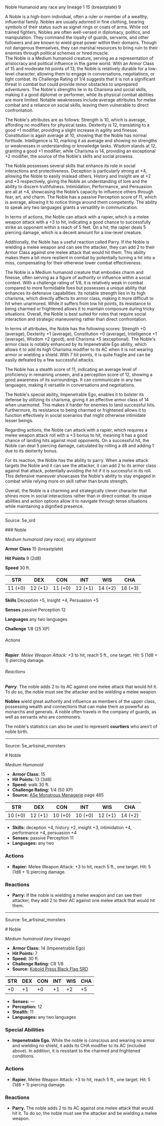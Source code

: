 <MonsterName/>Noble</MonsterName>
<CreatureType/>Humanoid</CreatureType>
<Subtype/>any race</Subtype>
<Subtype/>any lineage</Subtype>
<CR/>1</CR>
<AC/>15 (breastplate)</AC>
<HP/>9</HP>
<summary>A Noble is a high-born individual, often a ruler or member of a wealthy, influential family. Nobles are usually adorned in fine clothing, bearing symbols of their status such as signet rings or coats of arms. While not trained fighters, Nobles are often well-versed in diplomacy, politics, and manipulation. They command the loyalty of guards, servants, and other followers and are known to wield great power within their domains. Though not dangerous themselves, they can marshal resources to bring ruin to their enemies through political schemes or hired muscle.</summary>

<summary>The Noble is a Medium humanoid creature, serving as a representation of aristocracy and political influence in the game world. With an Armor Class of 15 and moderate hit points of 13, the Noble is relatively durable for a low-level character, allowing them to engage in conversations, negotiations, or light combat. Its Challenge Rating of 1/4 suggests that it is not a significant threat in combat but could provide minor obstacles to unprepared adventurers. The Noble's strengths lie in its Charisma and social skills, making it a good diplomat or performer, while its physical combat abilities are more limited. Notable weaknesses include average attributes for melee combat and a reliance on social skills, leaving them vulnerable to direct confrontation.</summary>

<detail>

The Noble's attributes are as follows: Strength is 10, which is average, affording no modifiers for physical tasks. Dexterity is 12, translating to a good +1 modifier, providing a slight increase in agility and finesse. Constitution is again average at 10, showing that the Noble has normal fortitude. Intelligence is 10, marking it as average and showing no strengths or weaknesses in understanding or knowledge tasks. Wisdom stands at 12, granting a good +1 modifier, while Charisma is 14, providing an exceptional +2 modifier, the source of the Noble's skills and social prowess.

The Noble possesses several skills that enhance its role in social interactions and protectiveness. Deception is particularly strong at +4, allowing the Noble to easily mislead others. History and Insight are at +2 and +3 respectively, giving the Noble an understanding of lore and the ability to discern truthfulness. Intimidation, Performance, and Persuasion are all at +4, showcasing the Noble’s capacity to influence others through fear, art, and charm. The Noble has a passive Perception score of 11, which is average, allowing it to notice things around them competently. The ability to speak any two languages grants a versatility in communication.

In terms of actions, the Noble can attack with a rapier, which is a melee weapon attack with a +3 to hit, indicating a good chance to successfully strike an opponent within a reach of 5 feet. On a hit, the rapier deals 5 piercing damage, which is a decent amount for a low-level creature.

Additionally, the Noble has a useful reaction called Parry. If the Noble is wielding a melee weapon and can see the attacker, they can add 2 to their Armor Class against one melee attack that would hit them. This ability makes them a bit more resilient in combat by potentially turning a hit into a miss, compensating for their otherwise lower combat effectiveness.

The Noble is a Medium humanoid creature that embodies charm and finesse, often serving as a figure of authority or influence within a social context. With a challenge rating of 1/8, it is relatively weak in combat compared to more formidable foes but possesses a unique ability that enhances its defensive capabilities. Its notable strength lies in its high charisma, which directly affects its armor class, making it more difficult to hit when unarmored. While it suffers from low hit points, its resistance to being charmed or frightened allows it to maintain composure during tricky situations. Overall, the Noble is best suited for roles that require social interaction and strategic maneuvering rather than direct confrontation.

In terms of attributes, the Noble has the following scores: Strength +0 (average), Dexterity +1 (average), Constitution +0 (average), Intelligence +1 (average), Wisdom +2 (good), and Charisma +5 (exceptional). The Noble's armor class is notably enhanced by its Impenetrable Ego ability, which allows it to add its high Charisma modifier to its AC when it is not wearing armor or wielding a shield. With 7 hit points, it is quite fragile and can be easily defeated by a few successful attacks. 

The Noble has a stealth score of 11, indicating an average level of proficiency in remaining unseen, and a perception score of 12, showing a good awareness of its surroundings. It can communicate in any two languages, making it versatile in conversations and negotiations.

The Noble's special ability, Impenetrable Ego, enables it to bolster its defense by utilizing its charisma, giving it an effective armor class of 14 when unarmored. This makes it harder for enemies to land successful hits. Furthermore, its resistance to being charmed or frightened allows it to function effectively in social scenarios that might otherwise intimidate lesser beings.

Regarding actions, the Noble can attack with a rapier, which requires a melee weapon attack roll with a +3 bonus to hit, meaning it has a good chance of landing hits against most opponents. On a successful hit, the Noble can deal 5 piercing damage, calculated by rolling a d8 and adding 1 due to its dexterity bonus.

For its reaction, the Noble has the ability to parry. When a melee attack targets the Noble and it can see the attacker, it can add 2 to its armor class against that attack, potentially avoiding the hit if it is successful in its roll. This defensive maneuver showcases the Noble's ability to stay engaged in combat while relying more on skill rather than brute strength. 

Overall, the Noble is a charming and strategically clever character that shines more in social interactions rather than in direct combat. Its unique abilities and action options allow it to navigate through tense situations while maintaining a dignified presence.</detail>



---

Source: 5e_srd

<statblock>
### Noble

*Medium humanoid (any race), any alignment*

**Armor Class** 15 (breastplate)

**Hit Points** 9 (2d8)

**Speed** 30 ft.

| STR     | DEX     | CON     | INT     | WIS     | CHA     |
|---------|---------|---------|---------|---------|---------|
| 11 (+0) | 12 (+1) | 11 (+0) | 12 (+1) | 14 (+2) | 16 (+3) |

**Skills** Deception +5, Insight +4, Persuasion +5

**Senses** passive Perception 12

**Languages** any two languages

**Challenge** 1/8 (25 XP)

###### Actions

***Rapier***. *Melee Weapon Attack:* +3 to hit, reach 5 ft., one target. *Hit:* 5 (1d8 + 1) piercing damage.

###### Reactions

***Parry***. The noble adds 2 to its AC against one melee attack that would hit it. To do so, the noble must see the attacker and be wielding a melee weapon.

**Nobles** wield great authority and influence as members of the upper class, possessing wealth and connections that can make them as powerful as monarchs and generals. A noble often travels in the company of guards, as well as servants who are commoners.

The noble's statistics can also be used to represent **courtiers** who aren't of noble birth.</statblock>




---

Source: 5e_artisinal_monsters

<statblock>
# Noble

*Medium* *Humanoid*

- **Armor Class:** 15
- **Hit Points:** 13 (3d8)
- **Speed:** walk 30 ft.
- **Challenge Rating:** 1/4 (50 XP)
- **Source:** [A5e Monstrous Menagerie](https://enpublishingrpg.com/products/level-up-monstrous-menagerie-a5e) page 485

| STR | DEX | CON | INT | WIS | CHA |
| --- | --- | --- | --- | --- | --- |
| 10 (+0) | 12 (+1) | 10 (+0) | 10 (+0) | 12 (+1) | 14 (+2) |

- **Skills:** deception +4, history +2, insight +3, intimidation +4, performance +4, persuasion +4
- **Senses:** passive Perception 11
- **Languages:** any two

### Actions

- **Rapier:** Melee Weapon Attack: +3 to hit, reach 5 ft., one target. Hit: 5 (1d8 + 1) piercing damage.

### Reactions

- **Parry:** If the noble is wielding a melee weapon and can see their attacker, they add 2 to their AC against one melee attack that would hit them.


</statblock>




---

Source: 5e_artisinal_monsters

<statblock>
# Noble

*Medium humanoid (any lineage)*

- **Armor Class:** 14 (Impenetrable Ego)
- **Hit Points:** 7
- **Speed:** 30 ft.
- **Challenge Rating:** CR 1/8
- **Source:** [Kobold Press Black Flag SRD](https://koboldpress.com/black-flag-roleplaying/)

| STR | DEX | CON | INT | WIS | CHA |
| --- | --- | --- | --- | --- | --- |
| +0 | +1 | +0 | +1 | +2 | +5 |

- **Senses:** —
- **Perception:** 12
- **Stealth:** 11
- **Languages:** any two languages

### Special Abilities

- **Impenetrable Ego.** While the noble is conscious and wearing no armor and wielding no shield, it adds its CHA modifier to its AC (included above). In addition, it is resistant to the charmed and frightened conditions.

### Actions

- **Rapier.** Melee Weapon Attack: +3 to hit, reach 5 ft., one target. Hit: 5 (1d8 + 1) piercing damage.

### Reactions

- **Parry.** The noble adds 2 to its AC against one melee attack that would hit it. To do so, the noble must see the attacker and be wielding a melee weapon.

</statblock>


